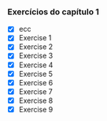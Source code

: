 ### Exercícios do capítulo 1

- [x]  ecc
- [x]  Exercise 1
- [x]  Exercise 2
- [x]  Exercise 3
- [x]  Exercise 4
- [x]  Exercise 5
- [x]  Exercise 6
- [x]  Exercise 7
- [x]  Exercise 8
- [x]  Exercise 9
